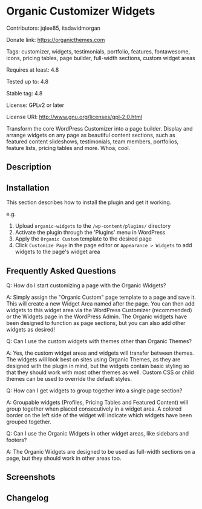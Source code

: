 # Organic Customizer Widgets
Contributors: jqlee85, itsdavidmorgan

Donate link: https://organicthemes.com

Tags: customizer, widgets, testimonials, portfolio, features, fontawesome, icons, pricing tables, page builder, full-width sections, custom widget areas

Requires at least: 4.8

Tested up to: 4.8

Stable tag: 4.8

License: GPLv2 or later

License URI: http://www.gnu.org/licenses/gpl-2.0.html

Transform the core WordPress Customizer into a page builder. Display and arrange widgets on any page as beautiful content sections, such as featured content slideshows, testimonials, team members, portfolios, feature lists, pricing tables and more. Whoa, cool.

## Description


## Installation

This section describes how to install the plugin and get it working.

e.g.

1. Upload `organic-widgets` to the `/wp-content/plugins/` directory
2. Activate the plugin through the 'Plugins' menu in WordPress
3. Apply the `Organic Custom` template to the desired page
4. Click `Customize Page` in the page editor or `Appearance > Widgets` to add widgets to the page's widget area

## Frequently Asked Questions

Q: How do I start customizing a page with the Organic Widgets?

A: Simply assign the "Organic Custom" page template to a page and save it. This will create a new Widget Area named after the page. You can then add widgets to this widget area via the WordPress Customizer (recommended) or the Widgets page in the WordPress Admin. The Organic widgets have been designed to function as page sections, but you can also add other widgets as desired!

Q: Can I use the custom widgets with themes other than Organic Themes?

A: Yes, the custom widget areas and widgets will transfer between themes. The widgets will look best on sites using Organic Themes, as they are designed with the plugin in mind, but the widgets contain basic styling so that they should work with most other themes as well. Custom CSS or child themes can be used to override the default styles.

Q: How can I get widgets to group together into a single page section?

A: Groupable widgets (Profiles, Pricing Tables and Featured Content) will group together when placed consecutively in a widget area. A colored border on the left side of the widget will indicate which widgets have been grouped together.

Q: Can I use the Organic Widgets in other widget areas, like sidebars and footers?

A: The Organic Widgets are designed to be used as full-width sections on a page, but they should work in other areas too.

## Screenshots

## Changelog
